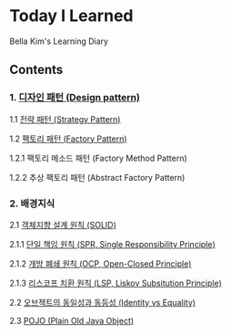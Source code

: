 # Today I Learned 
Bella Kim's Learning Diary

## Contents

### 1. [디자인 패턴 (Design pattern)](https://github.com/pong-pong/--Today-I-Learned--/blob/master/%EB%94%94%EC%9E%90%EC%9D%B8%20%ED%8C%A8%ED%84%B4%20(Design%20Pattern).md)
1.1 [전략 패턴 (Strategy Pattern)](https://github.com/pong-pong/--Today-I-Learned--/commit/57e16ef3505302db81c296cb75699a8a13f0a563) 

1.2 [팩토리 패턴 (Factory Pattern)](https://github.com/pong-pong/--Today-I-Learned--/blob/master/%ED%8C%A9%ED%86%A0%EB%A6%AC%20%ED%8C%A8%ED%84%B4%20(Factory%20Pattern).md)

1.2.1 팩토리 메소드 패턴 (Factory Method Pattern)

1.2.2 추상 팩토리 패턴 (Abstract Factory Pattern)

### 2. 배경지식
2.1 [객체지향 설계 원칙 (SOLID)](https://github.com/pong-pong/--Today-I-Learned--/blob/master/%EA%B0%9D%EC%B2%B4%EC%A7%80%ED%96%A5%20%EC%84%A4%EA%B3%84%20%EC%9B%90%EC%B9%99%20(SOLID).md)

2.1.1 [단일 책임 원칙 (SPR, Single Responsibility Principle)](https://github.com/pong-pong/--Today-I-Learned--/blob/master/%EB%8B%A8%EC%9D%BC%20%EC%B1%85%EC%9E%84%20%EC%9B%90%EC%B9%99%20(SRP%2C%20Single%20Responsibility%20Principle).md)

2.1.2 [개방 폐쇄 원칙 (OCP, Open-Closed Principle)](https://github.com/pong-pong/--Today-I-Learned--/blob/master/%EA%B0%9C%EB%B0%A9%20%ED%8F%90%EC%87%84%20%EC%9B%90%EC%B9%99.md)

2.1.3 [리스코프 치환 원칙 (LSP, Liskov Subsitution Principle)](https://github.com/pong-pong/--Today-I-Learned--/blob/master/%EB%A6%AC%EC%8A%A4%EC%BD%94%ED%94%84%20%EC%B9%98%ED%99%98%20%EC%9B%90%EC%B9%99%20(Liskov%20Subsitution%20Principle).md)

2.2 [오브젝트의 동일성과 동등성 (Identity vs Equality)](https://github.com/pong-pong/--Today-I-Learned--/commit/ec6b110b39e0554a0910d5bb3acac85d01562468)

2.3 [POJO (Plain Old Java Object)](https://github.com/pong-pong/--Today-I-Learned--/blob/master/POJO%20(Plain%20Old%20Java%20Object).md)